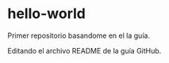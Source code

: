 # hello-world
Primer repositorio basandome en el la guía.

Editando el archivo README de la guía GitHub.

